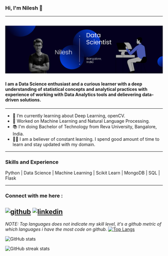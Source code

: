 ### Hi, I'm Nilesh 👋
---
![](https://github.com/nilesh170/nilesh170/blob/main/Banner.png)
---
#### I am a Data Science enthusiast and a curious learner with a deep understanding of statistical concepts and analytical practices with experience of working with Data Analytics tools and delievering data-driven solutions.
---
- 🌱 I’m currently learning about Deep Learning, openCV. 
- 💪 Worked on Machine Learning and Natural Language Processing.
- 📚 I'm doing Bachelor of Technology from Reva University, Bangalore, India.
- 👨‍💻 I am a believer of constant learning. I spend good amount of time to learn and stay updated with my domain.
---
### Skills and Experience

Python | Data Science | Machine Learning | Scikit Learn | MongoDB | SQL | Flask

---
### Connect with me here : 
[<img src='https://cdn.jsdelivr.net/npm/simple-icons@3.0.1/icons/github.svg' alt='github' height='40'>](https://github.com/nilesh170)  [<img src='https://cdn.jsdelivr.net/npm/simple-icons@3.0.1/icons/linkedin.svg' alt='linkedin' height='40'>](https://www.linkedin.com/in/nilesh17//)  
---
_NOTE: Top languages does not indicate my skill level, it's a github metric of which languages i have the most code on github._
[![Top Langs](https://github-readme-stats.vercel.app/api/top-langs/?username=nilesh170)](https://github.com/anuraghazra/github-readme-stats)

![GitHub stats](https://github-readme-stats.vercel.app/api?username=nilesh170&show_icons=true)  

![GitHub streak stats](https://github-readme-streak-stats.herokuapp.com/?user=nilesh170)  
